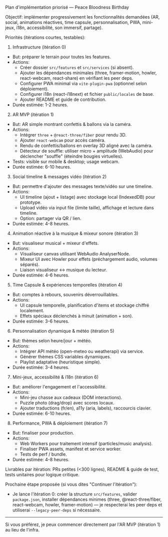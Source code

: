 Plan d'implémentation priorisé — Peace Bloodness Birthday

Objectif: implémenter progressivement les fonctionnalités demandées (AR, social, animations réactives, time capsule, personnalisation, PWA, mini-jeux, i18n, accessibilité, son immersif, partage).

Priorités (itérations courtes, testables):

1) Infrastructure (itération 0)
- But: préparer le terrain pour toutes les features.
- Actions:
  - Créer dossier `src/features` et `src/services` (si absent).
  - Ajouter les dépendances minimales (three, framer-motion, howler, react-webcam, react-share) en vérifiant les peer deps.
  - Configurer PWA minimal via `vite-plugin-pwa` (optionnel selon déploiement).
  - Configurer i18n (react-i18next) et fichier `public/locales` de base.
  - Ajouter README et guide de contribution.
- Durée estimée: 1-2 heures.

2) AR MVP (itération 1)
- But: AR simple montrant confettis & ballons via la caméra.
- Actions:
  - Intégrer `three` + `@react-three/fiber` pour rendu 3D.
  - Ajouter `react-webcam` pour accès caméra.
  - Rendu de confettis/ballons en overlay 3D aligné avec la caméra.
  - Détecteur de souffle: utiliser micro + amplitude (WebAudio) pour déclencher "souffle" (éteindre bougies virtuelles).
- Tests: visible sur mobile & desktop; usage webcam.
- Durée estimée: 6-10 heures.

3) Social timeline & messages vidéo (itération 2)
- But: permettre d'ajouter des messages texte/vidéo sur une timeline.
- Actions:
  - UI timeline (ajout + listage) avec stockage local (IndexedDB) pour prototype.
  - Upload vidéo via input file (limite taille), affichage et lecture dans timeline.
  - Option: partager via QR / lien.
- Durée estimée: 4-8 heures.

4) Animation réactive à la musique & mixeur sonore (itération 3)
- But: visualiseur musical + mixeur d'effets.
- Actions:
  - Visualiseur canvas utilisant WebAudio AnalyserNode.
  - Mixeur UI avec Howler pour effets (préchargement audio, volumes séparés).
  - Liaison visualiseur <-> musique du lecteur.
- Durée estimée: 4-6 heures.

5) Time Capsule & expériences temporelles (itération 4)
- But: comptes à rebours, souvenirs déverrouillables.
- Actions:
  - UI capsule temporelle, planification d'items et stockage chiffré localement.
  - Effets spéciaux déclenchés à minuit (animation + son).
- Durée estimée: 3-6 heures.

6) Personnalisation dynamique & météo (itération 5)
- But: thèmes selon heure/jour + météo.
- Actions:
  - Intégrer API météo (open-meteo ou weatherapi) via service.
  - Générer thèmes CSS variables dynamiques.
  - Playlist adaptative (heuristique simple).
- Durée estimée: 3-4 heures.

7) Mini-jeux, accessibilité & i18n (itération 6)
- But: améliorer l'engagement et l'accessibilité.
- Actions:
  - Mini-jeu chasse aux cadeaux (DOM interactions).
  - Puzzle photo (drag/drop) avec scores locaux.
  - Ajouter traductions (fr/en), a11y (aria, labels), raccourcis clavier.
- Durée estimée: 6-10 heures.

8) Performance, PWA & déploiement (itération 7)
- But: finaliser pour production.
- Actions:
  - Web Workers pour traitement intensif (particles/music analysis).
  - Finaliser PWA assets, manifest et service worker.
  - Tests de perf / bundle.
- Durée estimée: 4-8 heures.

Livrables par itération: PRs petites (<300 lignes), README & guide de test, tests unitaires pour logique critique.

Prochaine étape proposée (si vous dites "Continuer l'itération"):
- Je lance l'itération 0: créer la structure `src/features`, valider `package.json`, installer dépendances minimes (three, @react-three/fiber, react-webcam, howler, framer-motion) — je respecterai les peer deps et utiliserai `--legacy-peer-deps` si nécessaire.

---

Si vous préférez, je peux commencer directement par l'AR MVP (itération 1) au lieu de l'infra.
